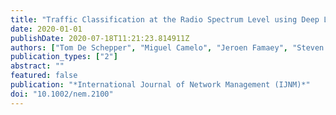 ```yaml
---
title: "Traffic Classification at the Radio Spectrum Level using Deep Learning Models Trained with Synthetic Data"
date: 2020-01-01
publishDate: 2020-07-18T11:21:23.814911Z
authors: ["Tom De Schepper", "Miguel Camelo", "Jeroen Famaey", "Steven Latré"]
publication_types: ["2"]
abstract: ""
featured: false
publication: "*International Journal of Network Management (IJNM)*"
doi: "10.1002/nem.2100"
---
```


